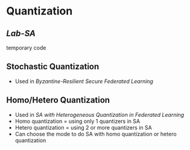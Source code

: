 # Quantization
## _Lab-SA_
temporary code

## Stochastic Quantization
- Used in _Byzantine-Resilient Secure Federated Learning_

## Homo/Hetero Quantization
- Used in _SA with Heterogeneous Quantization in Federated Learning_
- Homo quantization = using only 1 quantizers in SA
- Hetero quantization = using 2 or more quantizers in SA
- Can choose the mode to do SA with homo quantization or hetero quantization


